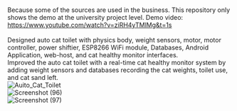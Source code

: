 <br /> Because some of the sources are used in the business. This repository only shows the demo at the university project level. Demo video: https://www.youtube.com/watch?v=ziRH4yTMlMg&t=1s
<br />
<br /> Designed auto cat toilet with physics body, weight sensors, motor, motor controller, power shiftier, ESP8266 WiFi module, Databases, Android Application, web-host, and cat healthy monitor interfaces.
<br /> Improved the auto cat toilet with a real-time cat healthy monitor system by adding weight sensors and databases recording the cat weights, toilet use, and cat sand left.
<br />![Auito_Cat_Toilet](https://user-images.githubusercontent.com/95834784/182670546-e059f546-c029-417d-a1c2-7a2a255b6a58.jpg)
<br />![Screenshot (96)](https://user-images.githubusercontent.com/95834784/182757741-62bbfeca-1902-4ca7-8b9c-b50f60e152d8.png)
<br />![Screenshot (97)](https://user-images.githubusercontent.com/95834784/182757758-a73e8283-1868-42fc-b096-4bbc0effb7a1.png)
